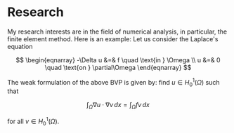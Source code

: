 # Research

My research interests are in the field of numerical analysis, in particular, the finite element method. Here is an example: Let us consider the Laplace's equation

$$
\begin{eqnarray}
-\Delta u &=& f \quad \text{in  } \Omega \\
u &=& 0 \quad  \text{on  } \partial\Omega
\end{eqnarray}
$$

The weak formulation of the above BVP is given by: find $u \in H^1_0(\Omega)$ such that

$$
\begin{equation}
  \int_\Omega \nabla u \cdot \nabla v \, dx = \int_\Omega f v \, dx 
\end{equation}
$$

for all $v \in H^1_0(\Omega)$.
